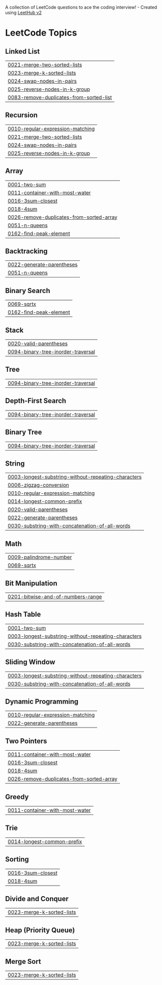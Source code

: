 A collection of LeetCode questions to ace the coding interview! - Created using [LeetHub v2](https://github.com/arunbhardwaj/LeetHub-2.0)
<!---LeetCode Topics Start-->
# LeetCode Topics
## Linked List
|  |
| ------- |
| [0021-merge-two-sorted-lists](https://github.com/umasagar-shivanadhula/Leet-Code/tree/master/0021-merge-two-sorted-lists) |
| [0023-merge-k-sorted-lists](https://github.com/umasagar-shivanadhula/Leet-Code/tree/master/0023-merge-k-sorted-lists) |
| [0024-swap-nodes-in-pairs](https://github.com/umasagar-shivanadhula/Leet-Code/tree/master/0024-swap-nodes-in-pairs) |
| [0025-reverse-nodes-in-k-group](https://github.com/umasagar-shivanadhula/Leet-Code/tree/master/0025-reverse-nodes-in-k-group) |
| [0083-remove-duplicates-from-sorted-list](https://github.com/umasagar-shivanadhula/Leet-Code/tree/master/0083-remove-duplicates-from-sorted-list) |
## Recursion
|  |
| ------- |
| [0010-regular-expression-matching](https://github.com/umasagar-shivanadhula/Leet-Code/tree/master/0010-regular-expression-matching) |
| [0021-merge-two-sorted-lists](https://github.com/umasagar-shivanadhula/Leet-Code/tree/master/0021-merge-two-sorted-lists) |
| [0024-swap-nodes-in-pairs](https://github.com/umasagar-shivanadhula/Leet-Code/tree/master/0024-swap-nodes-in-pairs) |
| [0025-reverse-nodes-in-k-group](https://github.com/umasagar-shivanadhula/Leet-Code/tree/master/0025-reverse-nodes-in-k-group) |
## Array
|  |
| ------- |
| [0001-two-sum](https://github.com/umasagar-shivanadhula/Leet-Code/tree/master/0001-two-sum) |
| [0011-container-with-most-water](https://github.com/umasagar-shivanadhula/Leet-Code/tree/master/0011-container-with-most-water) |
| [0016-3sum-closest](https://github.com/umasagar-shivanadhula/Leet-Code/tree/master/0016-3sum-closest) |
| [0018-4sum](https://github.com/umasagar-shivanadhula/Leet-Code/tree/master/0018-4sum) |
| [0026-remove-duplicates-from-sorted-array](https://github.com/umasagar-shivanadhula/Leet-Code/tree/master/0026-remove-duplicates-from-sorted-array) |
| [0051-n-queens](https://github.com/umasagar-shivanadhula/Leet-Code/tree/master/0051-n-queens) |
| [0162-find-peak-element](https://github.com/umasagar-shivanadhula/Leet-Code/tree/master/0162-find-peak-element) |
## Backtracking
|  |
| ------- |
| [0022-generate-parentheses](https://github.com/umasagar-shivanadhula/Leet-Code/tree/master/0022-generate-parentheses) |
| [0051-n-queens](https://github.com/umasagar-shivanadhula/Leet-Code/tree/master/0051-n-queens) |
## Binary Search
|  |
| ------- |
| [0069-sqrtx](https://github.com/umasagar-shivanadhula/Leet-Code/tree/master/0069-sqrtx) |
| [0162-find-peak-element](https://github.com/umasagar-shivanadhula/Leet-Code/tree/master/0162-find-peak-element) |
## Stack
|  |
| ------- |
| [0020-valid-parentheses](https://github.com/umasagar-shivanadhula/Leet-Code/tree/master/0020-valid-parentheses) |
| [0094-binary-tree-inorder-traversal](https://github.com/umasagar-shivanadhula/Leet-Code/tree/master/0094-binary-tree-inorder-traversal) |
## Tree
|  |
| ------- |
| [0094-binary-tree-inorder-traversal](https://github.com/umasagar-shivanadhula/Leet-Code/tree/master/0094-binary-tree-inorder-traversal) |
## Depth-First Search
|  |
| ------- |
| [0094-binary-tree-inorder-traversal](https://github.com/umasagar-shivanadhula/Leet-Code/tree/master/0094-binary-tree-inorder-traversal) |
## Binary Tree
|  |
| ------- |
| [0094-binary-tree-inorder-traversal](https://github.com/umasagar-shivanadhula/Leet-Code/tree/master/0094-binary-tree-inorder-traversal) |
## String
|  |
| ------- |
| [0003-longest-substring-without-repeating-characters](https://github.com/umasagar-shivanadhula/Leet-Code/tree/master/0003-longest-substring-without-repeating-characters) |
| [0006-zigzag-conversion](https://github.com/umasagar-shivanadhula/Leet-Code/tree/master/0006-zigzag-conversion) |
| [0010-regular-expression-matching](https://github.com/umasagar-shivanadhula/Leet-Code/tree/master/0010-regular-expression-matching) |
| [0014-longest-common-prefix](https://github.com/umasagar-shivanadhula/Leet-Code/tree/master/0014-longest-common-prefix) |
| [0020-valid-parentheses](https://github.com/umasagar-shivanadhula/Leet-Code/tree/master/0020-valid-parentheses) |
| [0022-generate-parentheses](https://github.com/umasagar-shivanadhula/Leet-Code/tree/master/0022-generate-parentheses) |
| [0030-substring-with-concatenation-of-all-words](https://github.com/umasagar-shivanadhula/Leet-Code/tree/master/0030-substring-with-concatenation-of-all-words) |
## Math
|  |
| ------- |
| [0009-palindrome-number](https://github.com/umasagar-shivanadhula/Leet-Code/tree/master/0009-palindrome-number) |
| [0069-sqrtx](https://github.com/umasagar-shivanadhula/Leet-Code/tree/master/0069-sqrtx) |
## Bit Manipulation
|  |
| ------- |
| [0201-bitwise-and-of-numbers-range](https://github.com/umasagar-shivanadhula/Leet-Code/tree/master/0201-bitwise-and-of-numbers-range) |
## Hash Table
|  |
| ------- |
| [0001-two-sum](https://github.com/umasagar-shivanadhula/Leet-Code/tree/master/0001-two-sum) |
| [0003-longest-substring-without-repeating-characters](https://github.com/umasagar-shivanadhula/Leet-Code/tree/master/0003-longest-substring-without-repeating-characters) |
| [0030-substring-with-concatenation-of-all-words](https://github.com/umasagar-shivanadhula/Leet-Code/tree/master/0030-substring-with-concatenation-of-all-words) |
## Sliding Window
|  |
| ------- |
| [0003-longest-substring-without-repeating-characters](https://github.com/umasagar-shivanadhula/Leet-Code/tree/master/0003-longest-substring-without-repeating-characters) |
| [0030-substring-with-concatenation-of-all-words](https://github.com/umasagar-shivanadhula/Leet-Code/tree/master/0030-substring-with-concatenation-of-all-words) |
## Dynamic Programming
|  |
| ------- |
| [0010-regular-expression-matching](https://github.com/umasagar-shivanadhula/Leet-Code/tree/master/0010-regular-expression-matching) |
| [0022-generate-parentheses](https://github.com/umasagar-shivanadhula/Leet-Code/tree/master/0022-generate-parentheses) |
## Two Pointers
|  |
| ------- |
| [0011-container-with-most-water](https://github.com/umasagar-shivanadhula/Leet-Code/tree/master/0011-container-with-most-water) |
| [0016-3sum-closest](https://github.com/umasagar-shivanadhula/Leet-Code/tree/master/0016-3sum-closest) |
| [0018-4sum](https://github.com/umasagar-shivanadhula/Leet-Code/tree/master/0018-4sum) |
| [0026-remove-duplicates-from-sorted-array](https://github.com/umasagar-shivanadhula/Leet-Code/tree/master/0026-remove-duplicates-from-sorted-array) |
## Greedy
|  |
| ------- |
| [0011-container-with-most-water](https://github.com/umasagar-shivanadhula/Leet-Code/tree/master/0011-container-with-most-water) |
## Trie
|  |
| ------- |
| [0014-longest-common-prefix](https://github.com/umasagar-shivanadhula/Leet-Code/tree/master/0014-longest-common-prefix) |
## Sorting
|  |
| ------- |
| [0016-3sum-closest](https://github.com/umasagar-shivanadhula/Leet-Code/tree/master/0016-3sum-closest) |
| [0018-4sum](https://github.com/umasagar-shivanadhula/Leet-Code/tree/master/0018-4sum) |
## Divide and Conquer
|  |
| ------- |
| [0023-merge-k-sorted-lists](https://github.com/umasagar-shivanadhula/Leet-Code/tree/master/0023-merge-k-sorted-lists) |
## Heap (Priority Queue)
|  |
| ------- |
| [0023-merge-k-sorted-lists](https://github.com/umasagar-shivanadhula/Leet-Code/tree/master/0023-merge-k-sorted-lists) |
## Merge Sort
|  |
| ------- |
| [0023-merge-k-sorted-lists](https://github.com/umasagar-shivanadhula/Leet-Code/tree/master/0023-merge-k-sorted-lists) |
<!---LeetCode Topics End-->